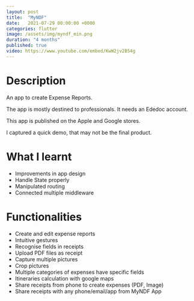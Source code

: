 ```yaml
---
layout: post
title:  "MyNDF"
date:   2021-07-29 00:00:00 +0000
categories: flutter
image: /assets/img/myndf_min.png
duration: "4 months"
published: true
video: https://www.youtube.com/embed/KwW2jv2B54g
---
```


# Description

An app to create Expense Reports.

The app is mostly destined to professionals. It needs an Ededoc account.

This app is published on the Apple and Google stores. 

I captured a quick demo, that may not be the final product.

# What I learnt 
* Improvements in app design
* Handle State properly 
* Manipulated routing
* Connected multiple middleware

# Functionalities
* Create and edit expense reports
* Intuitive gestures
* Recognise fields in receipts
* Upload PDF files as receipt
* Capture multiple pictures
* Crop pictures
* Multiple categories of expenses have specific fields 
* Itineraries calculation with google maps
* Share receipts from phone to create expenses (PDF, Image)
* Share receipts with any phone/email/app from MyNDF App
